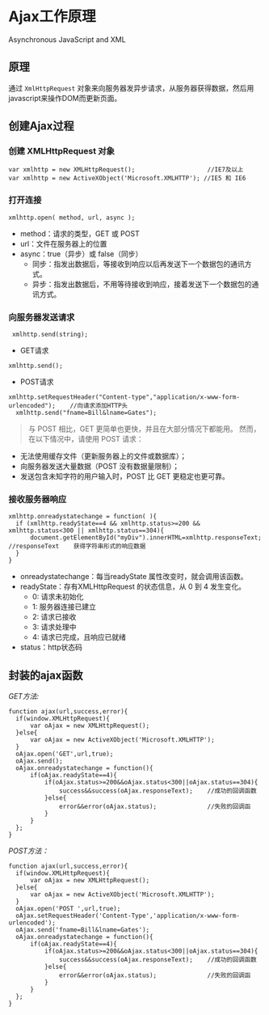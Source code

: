 # Ajax工作原理

Asynchronous JavaScript and XML

## 原理

通过 `XmlHttpRequest` 对象来向服务器发异步请求，从服务器获得数据，然后用javascript来操作DOM而更新页面。

## 创建Ajax过程

### 创建 XMLHttpRequest 对象

```
var xmlhttp = new XMLHttpRequest();                    //IE7及以上
var xmlhttp = new ActiveXObject('Microsoft.XMLHTTP'); //IE5 和 IE6
```

### 打开连接

```
xmlhttp.open( method, url, async );
```

* method：请求的类型，GET 或 POST
* url：文件在服务器上的位置
* async：true（异步）或 false（同步）
	- 同步：指发出数据后，等接收到响应以后再发送下一个数据包的通讯方式。
	- 异步：指发出数据后，不用等待接收到响应，接着发送下一个数据包的通讯方式。

### 向服务器发送请求

```
 xmlhttp.send(string);
```

* GET请求

```
xmlhttp.send();
```

* POST请求

```
xmlhttp.setRequestHeader("Content-type","application/x-www-form-urlencoded");    //向请求添加HTTP头
  xmlhttp.send("fname=Bill&lname=Gates");
```

> 与 POST 相比，GET 更简单也更快，并且在大部分情况下都能用。
然而，在以下情况中，请使用 POST 请求：
>
* 无法使用缓存文件（更新服务器上的文件或数据库）；
* 向服务器发送大量数据（POST 没有数据量限制）；
* 发送包含未知字符的用户输入时，POST 比 GET 更稳定也更可靠。

### 接收服务器响应

```
xmlhttp.onreadystatechange = function( ){
  if (xmlhttp.readyState==4 && xmlhttp.status>=200 && xmlhttp.status<300 || xmlhttp.status==304){
      document.getElementById("myDiv").innerHTML=xmlhttp.responseText;    //responseText    获得字符串形式的响应数据
  }
}
```

* onreadystatechange：每当readyState 属性改变时，就会调用该函数。
* readyState：存有XMLHttpRequest 的状态信息，从 0 到 4 发生变化。
	- 0: 请求未初始化
	- 1: 服务器连接已建立
	- 2: 请求已接收
	- 3: 请求处理中
	- 4: 请求已完成，且响应已就绪
* status：http状态码

## 封装的ajax函数

*GET方法:*

```
function ajax(url,success,error){
  if(window.XMLHttpRequest){
      var oAjax = new XMLHttpRequest();
  }else{
      var oAjax = new ActiveXObject('Microsoft.XMLHTTP');
  }
  oAjax.open('GET',url,true);
  oAjax.send();
  oAjax.onreadystatechange = function(){
      if(oAjax.readyState==4){
          if(oAjax.status>=200&&oAjax.status<300||oAjax.status==304){
              success&&success(oAjax.responseText);    //成功的回调函数
          }else{
              error&&error(oAjax.status);              //失败的回调函
          }
      }
  };
}
```

*POST方法：*

```
function ajax(url,success,error){
  if(window.XMLHttpRequest){
      var oAjax = new XMLHttpRequest();
  }else{
      var oAjax = new ActiveXObject('Microsoft.XMLHTTP');
  }
  oAjax.open('POST ',url,true);
  oAjax.setRequestHeader('Content-Type','application/x-www-form-urlencoded');
  oAjax.send('fname=Bill&lname=Gates');
  oAjax.onreadystatechange = function(){
      if(oAjax.readyState==4){
          if(oAjax.status>=200&&oAjax.status<300||oAjax.status==304){
              success&&success(oAjax.responseText);    //成功的回调函数
          }else{
              error&&error(oAjax.status);              //失败的回调函
          }
      }
  };
}
```